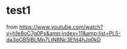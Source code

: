 # test1
from https://www.youtube.com/watch?v=h1e8oC7g0Ps&amp;index=11&amp;list=PL5-da3qGB5IBLMp7LtN8Nc3Efd4hJq0kD
